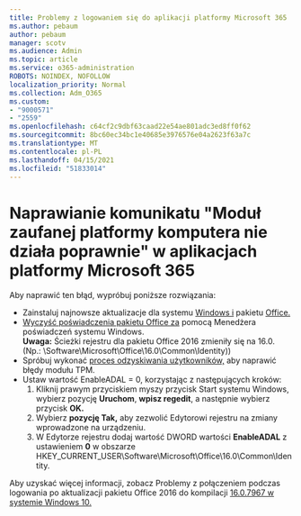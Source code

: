 ```yaml
---
title: Problemy z logowaniem się do aplikacji platformy Microsoft 365
ms.author: pebaum
author: pebaum
manager: scotv
ms.audience: Admin
ms.topic: article
ms.service: o365-administration
ROBOTS: NOINDEX, NOFOLLOW
localization_priority: Normal
ms.collection: Adm_O365
ms.custom:
- "9000571"
- "2559"
ms.openlocfilehash: c64cf2c9dbf63caad22e54ae801adc3ed8ff0f62
ms.sourcegitcommit: 8bc60ec34bc1e40685e3976576e04a2623f63a7c
ms.translationtype: MT
ms.contentlocale: pl-PL
ms.lasthandoff: 04/15/2021
ms.locfileid: "51833014"
---
```

# <a name="fixing-the-microsoft-365-apps-your-computers-trusted-platform-module-is-not-functioning-properly-message"></a>Naprawianie komunikatu "Moduł zaufanej platformy komputera nie działa poprawnie" w aplikacjach platformy Microsoft 365

Aby naprawić ten błąd, wypróbuj poniższe rozwiązania:

- Zainstaluj najnowsze aktualizacje dla systemu [Windows i](https://support.microsoft.com/help/4027667/windows-10-update) pakietu [Office.](https://support.office.com/article/update-office-and-your-computer-with-microsoft-update-2ab296f3-7f03-43a2-8e50-46de917611c5)
- [Wyczyść poświadczenia pakietu Office za](https://docs.microsoft.com/office/troubleshoot/office-suite-issues/another-account-already-signed-in#step-4-clear-cached-credentials-on-the-computer) pomocą Menedżera poświadczeń systemu Windows.<br/>
    **Uwaga:** Ścieżki rejestru dla pakietu Office 2016 zmieniły się na 16.0. (Np.: \Software\Microsoft\Office\16.0\Common\Identity)\)
- Spróbuj wykonać [proces odzyskiwania użytkowników,](https://docs.microsoft.com/office365/troubleshoot/administration/connection-issue-when-sign-in-office-2016#symptom-2) aby naprawić błędy modułu TPM.
- Ustaw wartość EnableADAL = 0, korzystając z następujących kroków:  
    1. Kliknij prawym przyciskiem myszy przycisk Start systemu Windows, wybierz pozycję **Uruchom**, **wpisz regedit**, a następnie wybierz przycisk **OK.**
    2. Wybierz **pozycję Tak,** aby zezwolić Edytorowi rejestru na zmiany wprowadzone na urządzeniu.
    3. W Edytorze rejestru dodaj wartość DWORD wartości **EnableADAL** z ustawieniem **0** w obszarze HKEY_CURRENT_USER\Software\Microsoft\Office\16.0\Common\Identity.

Aby uzyskać więcej informacji, zobacz Problemy z połączeniem podczas logowania po aktualizacji pakietu Office 2016 do kompilacji [16.0.7967 w systemie Windows 10.](https://docs.microsoft.com/office365/troubleshoot/administration/connection-issue-when-sign-in-office-2016)